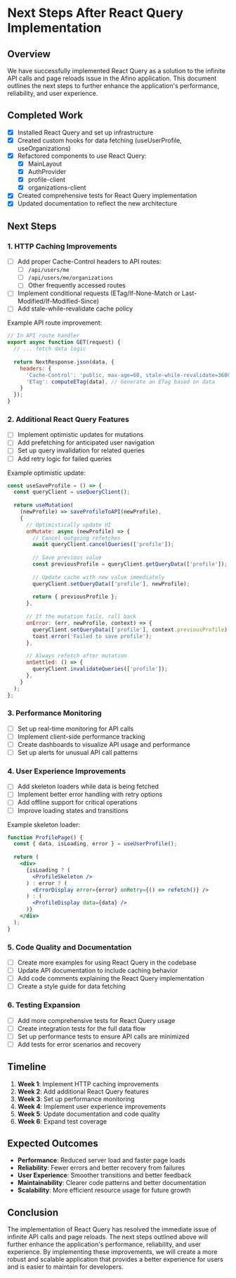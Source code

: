 # Next Steps After React Query Implementation

## Overview

We have successfully implemented React Query as a solution to the infinite API calls and page reloads issue in the Afino application. This document outlines the next steps to further enhance the application's performance, reliability, and user experience.

## Completed Work

- [x] Installed React Query and set up infrastructure
- [x] Created custom hooks for data fetching (useUserProfile, useOrganizations)
- [x] Refactored components to use React Query:
  - [x] MainLayout
  - [x] AuthProvider
  - [x] profile-client
  - [x] organizations-client
- [x] Created comprehensive tests for React Query implementation
- [x] Updated documentation to reflect the new architecture

## Next Steps

### 1. HTTP Caching Improvements

- [ ] Add proper Cache-Control headers to API routes:
  - [ ] `/api/users/me`
  - [ ] `/api/users/me/organizations`
  - [ ] Other frequently accessed routes
- [ ] Implement conditional requests (ETag/If-None-Match or Last-Modified/If-Modified-Since)
- [ ] Add stale-while-revalidate cache policy

Example API route improvement:

```javascript
// In API route handler
export async function GET(request) {
  // ... fetch data logic
  
  return NextResponse.json(data, {
    headers: {
      'Cache-Control': 'public, max-age=60, stale-while-revalidate=3600',
      'ETag': computeETag(data), // Generate an ETag based on data
    }
  });
}
```

### 2. Additional React Query Features

- [ ] Implement optimistic updates for mutations
- [ ] Add prefetching for anticipated user navigation
- [ ] Set up query invalidation for related queries
- [ ] Add retry logic for failed queries

Example optimistic update:

```javascript
const useSaveProfile = () => {
  const queryClient = useQueryClient();
  
  return useMutation(
    (newProfile) => saveProfileToAPI(newProfile),
    {
      // Optimistically update UI
      onMutate: async (newProfile) => {
        // Cancel outgoing refetches
        await queryClient.cancelQueries(['profile']);
        
        // Save previous value
        const previousProfile = queryClient.getQueryData(['profile']);
        
        // Update cache with new value immediately
        queryClient.setQueryData(['profile'], newProfile);
        
        return { previousProfile };
      },
      
      // If the mutation fails, roll back
      onError: (err, newProfile, context) => {
        queryClient.setQueryData(['profile'], context.previousProfile);
        toast.error('Failed to save profile');
      },
      
      // Always refetch after mutation
      onSettled: () => {
        queryClient.invalidateQueries(['profile']);
      },
    }
  );
};
```

### 3. Performance Monitoring

- [ ] Set up real-time monitoring for API calls
- [ ] Implement client-side performance tracking
- [ ] Create dashboards to visualize API usage and performance
- [ ] Set up alerts for unusual API call patterns

### 4. User Experience Improvements

- [ ] Add skeleton loaders while data is being fetched
- [ ] Implement better error handling with retry options
- [ ] Add offline support for critical operations
- [ ] Improve loading states and transitions

Example skeleton loader:

```jsx
function ProfilePage() {
  const { data, isLoading, error } = useUserProfile();
  
  return (
    <div>
      {isLoading ? (
        <ProfileSkeleton />
      ) : error ? (
        <ErrorDisplay error={error} onRetry={() => refetch()} />
      ) : (
        <ProfileDisplay data={data} />
      )}
    </div>
  );
}
```

### 5. Code Quality and Documentation

- [ ] Create more examples for using React Query in the codebase
- [ ] Update API documentation to include caching behavior
- [ ] Add code comments explaining the React Query implementation
- [ ] Create a style guide for data fetching

### 6. Testing Expansion

- [ ] Add more comprehensive tests for React Query usage
- [ ] Create integration tests for the full data flow
- [ ] Set up performance tests to ensure API calls are minimized
- [ ] Add tests for error scenarios and recovery

## Timeline

1. **Week 1**: Implement HTTP caching improvements
2. **Week 2**: Add additional React Query features
3. **Week 3**: Set up performance monitoring
4. **Week 4**: Implement user experience improvements
5. **Week 5**: Update documentation and code quality
6. **Week 6**: Expand test coverage

## Expected Outcomes

- **Performance**: Reduced server load and faster page loads
- **Reliability**: Fewer errors and better recovery from failures
- **User Experience**: Smoother transitions and better feedback
- **Maintainability**: Clearer code patterns and better documentation
- **Scalability**: More efficient resource usage for future growth

## Conclusion

The implementation of React Query has resolved the immediate issue of infinite API calls and page reloads. The next steps outlined above will further enhance the application's performance, reliability, and user experience. By implementing these improvements, we will create a more robust and scalable application that provides a better experience for users and is easier to maintain for developers. 